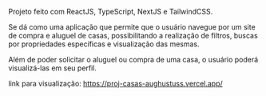 Projeto feito com ReactJS, TypeScript, NextJS e TailwindCSS. 

Se dá como uma aplicação que permite que o usuário navegue por um site de compra e aluguel de casas, possibilitando a realização de filtros, buscas por propriedades específicas e visualização das mesmas. 

Além de poder solicitar o aluguel ou compra de uma casa, o usuário poderá visualizá-las em seu perfil.

link para visualização: https://proj-casas-aughustuss.vercel.app/
